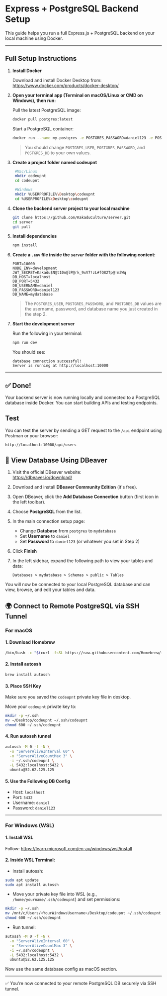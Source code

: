 # Express + PostgreSQL Backend Setup

This guide helps you run a full Express.js + PostgreSQL backend on your local machine using Docker.

---

## Full Setup Instructions

1. **Install Docker**

   Download and install Docker Desktop from:  
   https://www.docker.com/products/docker-desktop/

2. **Open your terminal app (Terminal on macOS/Linux or CMD on Windows), then run:**

   Pull the latest PostgreSQL image:
   ```bash
   docker pull postgres:latest
   ```

   Start a PostgreSQL container:
   ```bash
   docker run --name my-postgres -e POSTGRES_PASSWORD=daniel123 -e POSTGRES_USER=daniel -e POSTGRES_DB=mydatabase -p 5432:5432 -v postgres-data:/var/lib/postgresql/data -d postgres:latest
   ```
   
   > You should change `POSTGRES_USER`, `POSTGRES_PASSWORD`, and `POSTGRES_DB` to your own values.

3. **Create a project folder named codeupnt**
   ```bash
    #Mac/Linux
    mkdir codeupnt
    cd codeupnt
   
    #Windows
    mkdir %USERPROFILE%\Desktop\codeupnt
    cd %USERPROFILE%\Desktop\codeupnt
    ```

3. **Clone the backend server project to your local machine**

   ```bash
   git clone https://github.com/KakaduCulture/server.git
   cd server
   git pull
   ```

4. **Install dependencies**

   ```bash
   npm install
   ```

5. **Create a `.env` file inside the `server` folder with the following content:**

   ```env
   PORT=10000
   NODE_ENV=development
   JWT_SECRET=Kakadu$N@t10n@lP@rk_9xV7!zL#fQ82Tp@!m3Wq
   DB_HOST=localhost
   DB_PORT=5432
   DB_USERNAME=daniel
   DB_PASSWORD=daniel123
   DB_NAME=mydatabase
   ```
   > The `POSTGRES_USER`, `POSTGRES_PASSWORD`, and `POSTGRES_DB` values are the username, password, and database name you just created in the step 2.

6. **Start the development server**

   Run the following in your terminal:

   ```bash
   npm run dev
   ```

   You should see:

   ```
   database connection successful!
   Server is running at http://localhost:10000
   ```

---

## ✅ Done!

Your backend server is now running locally and connected to a PostgreSQL database inside Docker. You can start building APIs and testing endpoints.


## Test
You can test the server by sending a GET request to the `/api` endpoint using Postman or your browser:

```bash
http://localhost:10000/api/users
```

## 🐘 View Database Using DBeaver

1. Visit the official DBeaver website:  
   https://dbeaver.io/download/

2. Download and install **DBeaver Community Edition** (it's free).

3. Open DBeaver, click the **Add Database Connection** button (first icon in the left toolbar).

4. Choose **PostgreSQL** from the list.

5. In the main connection setup page:
   - Change **Database** from `postgres` to `mydatabase`
   - Set **Username** to `daniel`
   - Set **Password** to `daniel123` (or whatever you set in Step 2)

6. Click **Finish**

7. In the left sidebar, expand the following path to view your tables and data:

   ```
   Databases > mydatabase > Schemas > public > Tables
   ```

You will now be connected to your local PostgreSQL database and can view, browse, and edit your tables and data.

## 🌍 Connect to Remote PostgreSQL via SSH Tunnel

### For macOS

#### 1. Download Homebrew

```bash
/bin/bash -c "$(curl -fsSL https://raw.githubusercontent.com/Homebrew/install/HEAD/install.sh)"
```

#### 2. Install autossh

```bash
brew install autossh
```

#### 3. Place SSH Key
Make sure you saved the `codeupnt` private key file in desktop.

Move your `codeupnt` private key to:

```bash
mkdir -p ~/.ssh
mv ~/Desktop/codeupnt ~/.ssh/codeupnt
chmod 600 ~/.ssh/codeupnt
```

#### 4. Run autossh tunnel

```bash
autossh -M 0 -f -N \
  -o "ServerAliveInterval 60" \
  -o "ServerAliveCountMax 3" \
  -i ~/.ssh/codeupnt \
  -L 5432:localhost:5432 \
  ubuntu@52.62.125.125
```

#### 5. Use the Following DB Config

- Host: `localhost`
- Port: `5432`
- Username: `daniel`
- Password: `daniel123`

---

### For Windows (WSL)

#### 1. Install WSL

Follow: https://learn.microsoft.com/en-au/windows/wsl/install

#### 2. Inside WSL Terminal:

- Install autossh:

```bash
sudo apt update
sudo apt install autossh
```

- Move your private key file into WSL (e.g., `/home/yourname/.ssh/codeupnt`) and set permissions:

```bash
mkdir -p ~/.ssh
mv /mnt/c/Users/<YourWindowsUsername>/Desktop/codeupnt ~/.ssh/codeupnt
chmod 600 ~/.ssh/codeupnt
```

- Run tunnel:

```bash
autossh -M 0 -f -N \
  -o "ServerAliveInterval 60" \
  -o "ServerAliveCountMax 3" \
  -i ~/.ssh/codeupnt \
  -L 5432:localhost:5432 \
  ubuntu@52.62.125.125
```

Now use the same database config as macOS section.

---

✅ You're now connected to your remote PostgreSQL DB securely via SSH tunnel.